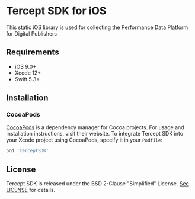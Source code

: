 # Tercept SDK for iOS
This static iOS library is used for collecting the Performance Data Platform for Digital Publishers

## Requirements
- iOS 9.0+
- Xcode 12+
- Swift 5.3+

## Installation

### CocoaPods

[CocoaPods](https://cocoapods.org) is a dependency manager for Cocoa projects. For usage and installation instructions, visit their website. To integrate Tercept SDK into your Xcode project using CocoaPods, specify it in your `Podfile`:

```ruby
pod 'TerceptSDK'
```

## License

Tercept SDK is released under the BSD 2-Clause "Simplified" License. [See LICENSE](https://github.com/Tercept-Inc/Tercept-SDK-iOS/blob/main/LICENSE) for details.
